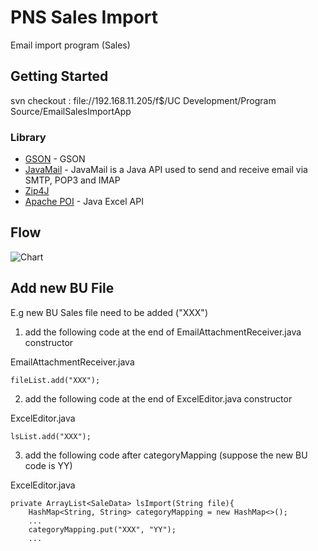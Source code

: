 # PNS Sales Import 
Email import program (Sales)

## Getting Started
svn checkout : file://192.168.11.205/f$/UC Development/Program Source/EmailSalesImportApp

### Library

* [GSON](https://github.com/google/gson) - GSON
* [JavaMail](https://mvnrepository.com/artifact/javax.mail/mail/1.4) - JavaMail is a Java API used to send and receive email via SMTP, POP3 and IMAP
* [Zip4J](http://www.lingala.net/zip4j/)
* [Apache POI](https://poi.apache.org/) - Java Excel API

## Flow

![Chart](https://holland.pk/uptow/i4/bf9133c60a9632da68d8a5f2c9bbe741.png)


## Add new BU File

E.g new BU Sales file need to be added ("XXX")

1. add the following code at the end of EmailAttachmentReceiver.java constructor

EmailAttachmentReceiver.java
```
fileList.add("XXX");
```

2. add the following code at the end of ExcelEditor.java constructor

ExcelEditor.java
```
lsList.add("XXX");
```

3. add the following code after categoryMapping (suppose the new BU code is YY)

ExcelEditor.java
```
private ArrayList<SaleData> lsImport(String file){
	HashMap<String, String> categoryMapping = new HashMap<>();
	...
	categoryMapping.put("XXX", "YY");
	...
```